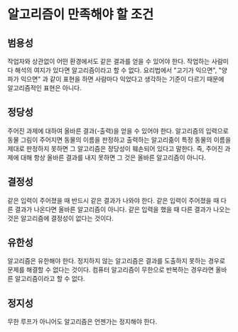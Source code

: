 # 알고리즘이 만족해야 할 조건 

## 범용성

작업자와 상관없이 어떤 환경에서도 같은 결과를 얻을 수 있어야 한다. 작업하는 사람미다 해석의 여지가 있다면 알고리즘이라고 할 수 없다. 
요리법에서 "고기가 익으면", "양파가 익으면" 과 같이 표현을 하면 사람마다 익었다고 생각하는 기준이 다르기 때문에 알고리즘적인 표현은 아니다.  

## 정당성

주어진 과제에 대하여 올바른 결과(-출력)을 얻을 수 있어야 한다. 알고리즘의 입력으로 동물 그림이 주어지면 동물의 이름을 판정하고 출력하는 알고리즒이 특정 동물의 이름을 제대로 판정하지 못하면 그 알고리즘은 정당성이 훼손되어 있다고 말한다.
즉, 주어진 과제에 대해 항상 올바른 결과를 내지 못하면 그 것은 올바른 알고리즘이 아니다. 

## 결정성

같은 입력이 주어졌을 때 반드시 같은 결과가 나와야 한다. 같은 입력이 주어졌을 때 다른 결과가 나온다면 올바른 알고리즘이 아니다. 같은 입력을 했을 때 다른 결과가 나오는 것은 알고리즘에 결정성이 없다는 것이다. 

## 유한성

알고리즘은 유한해야 한다. 정지하지 않는 알고리즘은 결과를 도출하지 못하는 경우로 문제를 해결할 수 없다는 것이다. 컴퓨터 알고리즘이 무한으로 반복하는 경우라면 올바른 알고리즘이라고 할 수 없다.

## 정지성

무한 루프가 아니어도 알고리즘은 언젠가는 정지해야 한다. 
